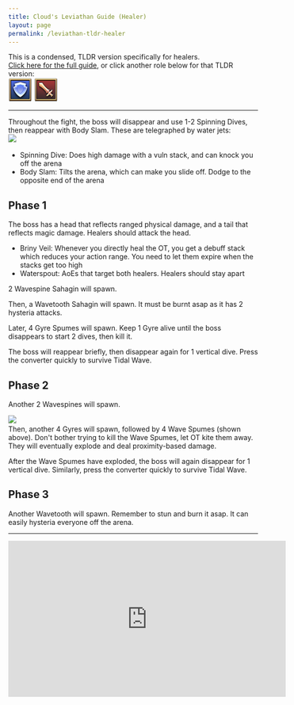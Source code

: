 ```yaml
---
title: Cloud's Leviathan Guide (Healer)
layout: page
permalink: /leviathan-tldr-healer
---
```


This is a condensed, TLDR version specifically for healers.\
[Click here for the full guide](leviathan), or click another role below for that TLDR version:\
[![](../../images/icons/tank.png)](leviathan-tldr-tank)
[![](../../images/icons/dps.png)](leviathan-tldr-dps)

---

Throughout the fight, the boss will disappear and use 1-2 Spinning Dives, then reappear with Body Slam. These are telegraphed by water jets:\
<img class="border" src="images/leviathan-water-jet.png" height="300" />

- Spinning Dive: Does high damage with a vuln stack, and can knock you off the arena
- Body Slam: Tilts the arena, which can make you slide off. Dodge to the opposite end of the arena

## Phase 1

The boss has a head that reflects ranged physical damage, and a tail that reflects magic damage. Healers should attack the head.

- Briny Veil: Whenever you directly heal the OT, you get a debuff stack which reduces your action range. You need to let them expire when the stacks get too high
- Waterspout: AoEs that target both healers. Healers should stay apart

2 Wavespine Sahagin will spawn.

Then, a Wavetooth Sahagin will spawn. It must be burnt asap as it has 2 hysteria attacks.

Later, 4 Gyre Spumes will spawn. Keep 1 Gyre alive until the boss disappears to start 2 dives, then kill it.

The boss will reappear briefly, then disappear again for 1 vertical dive. Press the converter quickly to survive Tidal Wave.

## Phase 2

Another 2 Wavespines will spawn.

<img class="border" src="images/leviathan-wave-spume.png" width="200" />\
Then, another 4 Gyres will spawn, followed by 4 Wave Spumes (shown above). Don't bother trying to kill the Wave Spumes, let OT kite them away. They will eventually explode and deal proximity-based damage.

After the Wave Spumes have exploded, the boss will again disappear for 1 vertical dive. Similarly, press the converter quickly to survive Tidal Wave.

## Phase 3

Another Wavetooth will spawn. Remember to stun and burn it asap. It can easily hysteria everyone off the arena.

---

<iframe width="560" height="315" src="https://www.youtube-nocookie.com/embed/2HHNnIJInFA" title="YouTube video player" frameborder="0" allow="accelerometer; autoplay; clipboard-write; encrypted-media; gyroscope; picture-in-picture; web-share" allowfullscreen></iframe>
